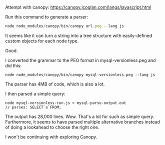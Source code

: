 Attempt with canopy: https://canopy.jcoglan.com/langs/javascript.html

Run this command to generate a parser:

```js
node node_modules/canopy/bin/canopy url.peg --lang js
```

It seems like it can turn a string into a tree structure with easily-defined custom objects for each node type.

Good.

I converted the grammar to the PEG format in mysql-versionless.peg and did this:

```
node node_modules/canopy/bin/canopy mysql-versionless.peg --lang js 
```

The parser has 4MB of code, which is also a lot.

I then parsed a simple query:

```
node mysql-versionless-run.js > mysql-parse-output.out
// parses: SELECT`a`FROM;
```

The output has 28,000 lines. Wow. That's a lot for such as simple query. Furthermore, it seems to have parsed multiple alternative branches instead
of doing a lookahead to choose the right one. 

I won't be continuing with exploring Canopy.
